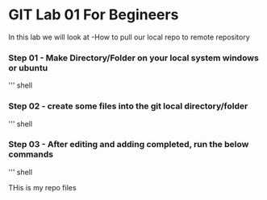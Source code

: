 # GIT Lab 01 For Begineers

In this lab we will look at -How to pull our local repo to remote repository

### Step 01 - Make Directory/Folder on your local system windows or ubuntu

''' shell


### Step 02 - create some files into the git local directory/folder

''' shell


### Step 03 - After editing and adding completed, run the below commands

''' shell

THis is my repo files 



